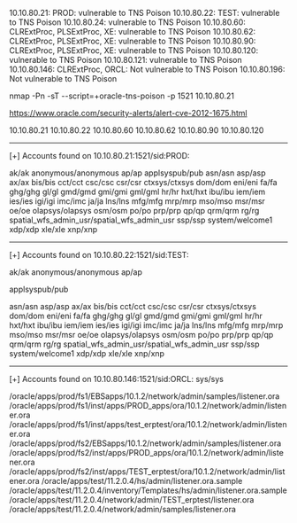 10.10.80.21: PROD: vulnerable to TNS Poison
10.10.80.22: TEST: vulnerable to TNS Poison
10.10.80.24: vulnerable to TNS Poison
10.10.80.60: CLRExtProc, PLSExtProc, XE: vulnerable to TNS Poison
10.10.80.62: CLRExtProc, PLSExtProc, XE: vulnerable to TNS Poison
10.10.80.90: CLRExtProc, PLSExtProc, XE: vulnerable to TNS Poison
10.10.80.120: vulnerable to TNS Poison
10.10.80.121: vulnerable to TNS Poison
10.10.80.146: CLRExtProc, ORCL: Not vulnerable to TNS Poison
10.10.80.196: Not vulnerable to TNS Poison

nmap -Pn -sT --script=+oracle-tns-poison -p 1521 10.10.80.21

https://www.oracle.com/security-alerts/alert-cve-2012-1675.html

10.10.80.21
10.10.80.22
10.10.80.60
10.10.80.62
10.10.80.90
10.10.80.120

------------------------------------------------------------------------------------------------------

[+] Accounts found on 10.10.80.21:1521/sid:PROD:

ak/ak
anonymous/anonymous
ap/ap
applsyspub/pub
asn/asn
asp/asp
ax/ax
bis/bis
cct/cct
csc/csc
csr/csr
ctxsys/ctxsys
dom/dom
eni/eni
fa/fa
ghg/ghg
gl/gl
gmd/gmd
gmi/gmi
gml/gml
hr/hr
hxt/hxt
ibu/ibu
iem/iem
ies/ies
igi/igi
imc/imc
ja/ja
lns/lns
mfg/mfg
mrp/mrp
mso/mso
msr/msr
oe/oe
olapsys/olapsys
osm/osm
po/po
prp/prp
qp/qp
qrm/qrm
rg/rg
spatial_wfs_admin_usr/spatial_wfs_admin_usr
ssp/ssp
system/welcome1
xdp/xdp
xle/xle
xnp/xnp

------------------------------------------------------------------------------------------------------
[+] Accounts found on 10.10.80.22:1521/sid:TEST:


ak/ak
anonymous/anonymous
ap/ap

applsyspub/pub

asn/asn
asp/asp
ax/ax
bis/bis
cct/cct
csc/csc
csr/csr
ctxsys/ctxsys
dom/dom
eni/eni
fa/fa
ghg/ghg
gl/gl
gmd/gmd
gmi/gmi
gml/gml
hr/hr
hxt/hxt
ibu/ibu
iem/iem
ies/ies
igi/igi
imc/imc
ja/ja
lns/lns
mfg/mfg
mrp/mrp
mso/mso
msr/msr
oe/oe
olapsys/olapsys
osm/osm
po/po
prp/prp
qp/qp
qrm/qrm
rg/rg
spatial_wfs_admin_usr/spatial_wfs_admin_usr
ssp/ssp
system/welcome1
xdp/xdp
xle/xle
xnp/xnp

------------------------------------------------------------------------------------------------------

[+] Accounts found on 10.10.80.146:1521/sid:ORCL:
sys/sys





/oracle/apps/prod/fs1/EBSapps/10.1.2/network/admin/samples/listener.ora
/oracle/apps/prod/fs1/inst/apps/PROD_apps/ora/10.1.2/network/admin/listener.ora
/oracle/apps/prod/fs1/inst/apps/test_erptest/ora/10.1.2/network/admin/listener.ora
/oracle/apps/prod/fs2/EBSapps/10.1.2/network/admin/samples/listener.ora
/oracle/apps/prod/fs2/inst/apps/PROD_apps/ora/10.1.2/network/admin/listener.ora
/oracle/apps/prod/fs2/inst/apps/TEST_erptest/ora/10.1.2/network/admin/listener.ora
/oracle/apps/test/11.2.0.4/hs/admin/listener.ora.sample
/oracle/apps/test/11.2.0.4/inventory/Templates/hs/admin/listener.ora.sample
/oracle/apps/test/11.2.0.4/network/admin/TEST_erptest/listener.ora
/oracle/apps/test/11.2.0.4/network/admin/samples/listener.ora